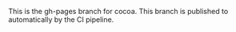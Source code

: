 This is the gh-pages branch for cocoa. This branch is published to automatically by the CI
pipeline.
